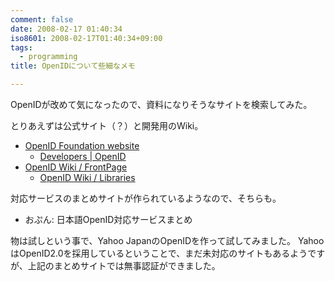 ```yaml
---
comment: false
date: 2008-02-17 01:40:34
iso8601: 2008-02-17T01:40:34+09:00
tags:
  - programming
title: OpenIDについて些細なメモ

---
```


OpenIDが改めて気になったので、資料になりそうなサイトを検索してみた。

とりあえずは公式サイト（？）と開発用のWiki。

- [OpenID Foundation website](https://openid.net/)
  - [Developers | OpenID](https://openid.net/developers/)
- [OpenID Wiki / FrontPage](http://wiki.openid.net/w/page/12995165/FrontPage)
  - [OpenID Wiki / Libraries](http://wiki.openid.net/w/page/12995176/Libraries)

対応サービスのまとめサイトが作られているようなので、そちらも。

- おぷん: 日本語OpenID対応サービスまとめ

物は試しという事で、Yahoo JapanのOpenIDを作って試してみました。
YahooはOpenID2.0を採用しているということで、まだ未対応のサイトもあるようですが、上記のまとめサイトでは無事認証ができました。
